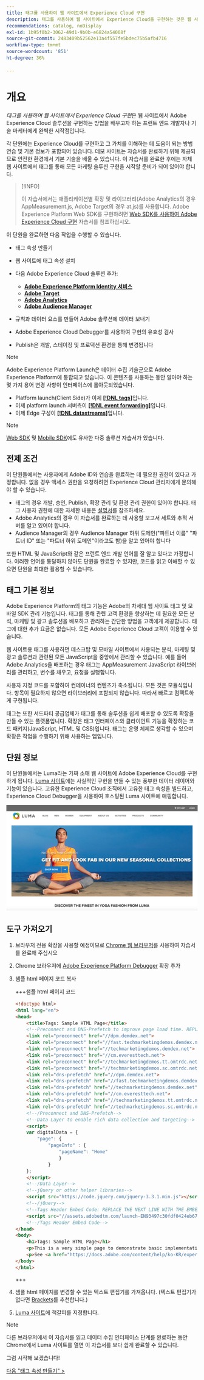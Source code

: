 ```yaml
---
title: 태그를 사용하여 웹 사이트에서 Experience Cloud 구현
description: 태그를 사용하여 웹 사이트에서 Experience Cloud을 구현하는 것은 웹 사이트에서 Adobe Experience Cloud 솔루션을 구현하는 방법을 배우고자 하는 프런트엔드 개발자나 기술 마케터에게 완벽한 시작점입니다.
recommendations: catalog, noDisplay
exl-id: 1b95f0b2-3062-49d1-9b0b-e6824a54008f
source-git-commit: 2483409b52562e13a4f557fe5bdec75b5afb4716
workflow-type: tm+mt
source-wordcount: '851'
ht-degree: 36%

---
```


# 개요

_태그를 사용하여 웹 사이트에서 Experience Cloud 구현_&#x200B;은 웹 사이트에서 Adobe Experience Cloud 솔루션을 구현하는 방법을 배우고자 하는 프런트 엔드 개발자나 기술 마케터에게 완벽한 시작점입니다.

각 단원에는 Experience Cloud를 구현하고 그 가치를 이해하는 데 도움이 되는 방법 연습 및 기본 정보가 포함되어 있습니다. 데모 사이트는 자습서를 완료하기 위해 제공되므로 안전한 환경에서 기본 기술을 배울 수 있습니다. 이 자습서를 완료한 후에는 자체 웹 사이트에서 태그를 통해 모든 마케팅 솔루션 구현을 시작할 준비가 되어 있어야 합니다.

>[!INFO]
>
>이 자습서에서는 애플리케이션별 확장 및 라이브러리(Adobe Analytics의 경우 AppMeasurement.js, Adobe Target의 경우 at.js)를 사용합니다. Adobe Experience Platform Web SDK를 구현하려면 [Web SDK를 사용하여 Adobe Experience Cloud 구현](/help/tutorial-web-sdk/overview.md) 자습서를 참조하십시오.


이 단원을 완료하면 다음 작업을 수행할 수 있습니다.

* 태그 속성 만들기

* 웹 사이트에 태그 속성 설치

* 다음 Adobe Experience Cloud 솔루션 추가:
   * **[Adobe Experience Platform Identity 서비스](id-service.md)**
   * **[Adobe Target](target.md)**
   * **[Adobe Analytics](analytics.md)**
   * **[Adobe Audience Manager](audience-manager.md)**

* 규칙과 데이터 요소를 만들어 Adobe 솔루션에 데이터 보내기

* Adobe Experience Cloud Debugger를 사용하여 구현의 유효성 검사

* Publish은 개발, 스테이징 및 프로덕션 환경을 통해 변경됩니다

>[!NOTE]
>
>Adobe Experience Platform Launch은 데이터 수집 기술군으로 Adobe Experience Platform에 통합되고 있습니다. 이 콘텐츠를 사용하는 동안 알아야 하는 몇 가지 용어 변경 사항이 인터페이스에 롤아웃되었습니다.
>
> * Platform launch(Client Side)가 이제 **[[!DNL tags]](https://experienceleague.adobe.com/docs/experience-platform/tags/home.html?lang=ko)**&#x200B;입니다.
> * 이제 platform launch 서버측이 **[[!DNL event forwarding]](https://experienceleague.adobe.com/docs/experience-platform/tags/event-forwarding/overview.html?lang=ko)**&#x200B;입니다.
> * 이제 Edge 구성이 **[[!DNL datastreams]](https://experienceleague.adobe.com/docs/experience-platform/edge/fundamentals/datastreams.html?lang=ko)**&#x200B;입니다.

>[!NOTE]
>
>[Web SDK](../tutorial-web-sdk/overview.md) 및 [Mobile SDK](../tutorial-mobile-sdk/overview.md)에도 유사한 다중 솔루션 자습서가 있습니다.

## 전제 조건

이 단원들에서는 사용자에게 Adobe ID와 연습을 완료하는 데 필요한 권한이 있다고 가정합니다. 없을 경우 액세스 권한을 요청하려면 Experience Cloud 관리자에게 문의해야 할 수 있습니다.

* 태그의 경우 개발, 승인, Publish, 확장 관리 및 환경 관리 권한이 있어야 합니다. 태그 사용자 권한에 대한 자세한 내용은 [설명서](https://experienceleague.adobe.com/docs/experience-platform/tags/admin/user-permissions.html?lang=ko)를 참조하세요.
* Adobe Analytics의 경우 이 자습서를 완료하는 데 사용할 보고서 세트와 추적 서버를 알고 있어야 합니다.
* Audience Manager의 경우 Audience Manager 하위 도메인(&quot;파트너 이름&quot; &quot;파트너 ID&quot; 또는 &quot;파트너 하위 도메인&quot;이라고도 함)을 알고 있어야 합니다

또한 HTML 및 JavaScript와 같은 프런트 엔드 개발 언어를 잘 알고 있다고 가정합니다. 이러한 언어를 통달하지 않아도 단원을 완료할 수 있지만, 코드를 읽고 이해할 수 있으면 단원을 최대한 활용할 수 있습니다.

## 태그 기본 정보

Adobe Experience Platform의 태그 기능은 Adobe의 차세대 웹 사이트 태그 및 모바일 SDK 관리 기능입니다. 태그를 통해 관련 고객 환경을 향상하는 데 필요한 모든 분석, 마케팅 및 광고 솔루션을 배포하고 관리하는 간단한 방법을 고객에게 제공합니다. 태그에 대한 추가 요금은 없습니다. 모든 Adobe Experience Cloud 고객이 이용할 수 있습니다.

웹 사이트용 태그를 사용하면 데스크탑 및 모바일 사이트에서 사용되는 분석, 마케팅 및 광고 솔루션과 관련된 모든 JavaScript을 중앙에서 관리할 수 있습니다. 예를 들어 Adobe Analytics을 배포하는 경우 태그는 AppMeasurement JavaScript 라이브러리를 관리하고, 변수를 채우고, 요청을 실행합니다.

사용자 지정 코드를 포함하여 컨테이너의 컨텐츠가 축소됩니다. 모든 것은 모듈식입니다. 항목이 필요하지 않으면 라이브러리에 포함되지 않습니다. 따라서 빠르고 컴팩트하게 구현됩니다.

태그는 또한 서드파티 공급업체가 태그를 통해 솔루션을 쉽게 배포할 수 있도록 확장을 만들 수 있는 플랫폼입니다. 확장은 태그 인터페이스와 클라이언트 기능을 확장하는 코드 패키지(JavaScript, HTML 및 CSS)입니다. 태그는 운영 체제로 생각할 수 있으며 확장은 작업을 수행하기 위해 사용하는 앱입니다.

## 단원 정보

이 단원들에서는 Luma라는 가짜 소매 웹 사이트에 Adobe Experience Cloud를 구현하게 됩니다. [Luma 사이트](https://luma.enablementadobe.com/content/luma/us/en.html)에는 사실적인 구현을 만들 수 있는 풍부한 데이터 레이어와 기능이 있습니다. 고유한 Experience Cloud 조직에서 고유한 태그 속성을 빌드하고, Experience Cloud Debugger을 사용하여 호스팅된 Luma 사이트에 매핑합니다.

[![Luma 웹 사이트](images/overview-luma.png)](https://luma.enablementadobe.com/content/luma/us/en.html)

## 도구 가져오기

1. 브라우저 전용 확장을 사용할 예정이므로 [Chrome 웹 브라우저](https://www.google.com/chrome/)를 사용하여 자습서를 완료해 주십시오
1. Chrome 브라우저에 [Adobe Experience Platform Debugger](https://chromewebstore.google.com/detail/adobe-experience-platform/bfnnokhpnncpkdmbokanobigaccjkpob) 확장 추가
1. 샘플 html 페이지 코드 복사

   +++샘플 html 페이지 코드

   ```html
   <!doctype html>
   <html lang="en">
   <head>
       <title>Tags: Sample HTML Page</title>
       <!--Preconnect and DNS-Prefetch to improve page load time. REPLACE "techmarketingdemos" WITH YOUR OWN AAM PARTNER ID, TARGET CLIENT CODE, AND ANALYTICS TRACKING SERVER-->
       <link rel="preconnect" href="//dpm.demdex.net">
       <link rel="preconnect" href="//fast.techmarketingdemos.demdex.net">
       <link rel="preconnect" href="//techmarketingdemos.demdex.net">
       <link rel="preconnect" href="//cm.everesttech.net">
       <link rel="preconnect" href="//techmarketingdemos.tt.omtrdc.net">
       <link rel="preconnect" href="//techmarketingdemos.sc.omtrdc.net">
       <link rel="dns-prefetch" href="//dpm.demdex.net">
       <link rel="dns-prefetch" href="//fast.techmarketingdemos.demdex.net">
       <link rel="dns-prefetch" href="//techmarketingdemos.demdex.net">
       <link rel="dns-prefetch" href="//cm.everesttech.net">
       <link rel="dns-prefetch" href="//techmarketingdemos.tt.omtrdc.net">
       <link rel="dns-prefetch" href="//techmarketingdemos.sc.omtrdc.net">
       <!--/Preconnect and DNS-Prefetch-->
       <!--Data Layer to enable rich data collection and targeting-->
       <script>
       var digitalData = {
           "page": {
               "pageInfo" : {
                   "pageName": "Home"
                   }
               }
       };
       </script>
       <!--/Data Layer-->
       <!--jQuery or other helper libraries-->
       <script src="https://code.jquery.com/jquery-3.3.1.min.js"></script>
       <!--/jQuery-->
       <!--Tags Header Embed Code: REPLACE THE NEXT LINE WITH THE EMBED CODE FROM YOUR OWN DEVELOPMENT ENVIRONMENT-->
       <script src="//assets.adobedtm.com/launch-EN93497c30fdf0424eb678d5f4ffac66dc.min.js" async></script>
       <!--/Tags Header Embed Code-->
   </head>
   <body>
       <h1>Tags: Sample HTML Page</h1>
       <p>This is a very simple page to demonstrate basic implementation concepts of Tags</p>
       <p>See <a href="https://docs.adobe.com/content/help/ko-KR/experience-cloud/implementing-in-websites-with-launch/index.html">Implementing the Experience Cloud in Websites with Tags</a> for the complete tutorial</p>
   </body>
   </html>
   ```

   +++

1. 샘플 html 페이지를 변경할 수 있는 텍스트 편집기를 가져옵니다. (텍스트 편집기가 없다면 [Brackets](https://brackets.io/)를 추천합니다.)
1. [Luma 사이트](https://luma.enablementadobe.com/content/luma/us/en.html)에 책갈피를 지정합니다.

>[!NOTE]
>
>다른 브라우저에서 이 자습서를 읽고 데이터 수집 인터페이스 단계를 완료하는 동안 Chrome에서 Luma 사이트를 열면 이 자습서를 보다 쉽게 완료할 수 있습니다.

그럼 시작해 보겠습니다!

[다음 &quot;태그 속성 만들기&quot; >](create-a-property.md)
